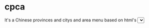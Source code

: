 # cpca
It's a Chinese provinces and citys and area menu based on html's <select>
  一个关于中国的省城市地区的前端级联菜单，因为最近导师让写前端，发现很多格式都不太好，所以自己整理了一个。
